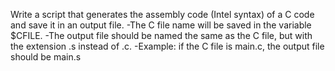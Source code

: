 Write a script that generates the assembly code (Intel syntax) of a C code and save it in an output file.
-The C file name will be saved in the variable $CFILE.
-The output file should be named the same as the C file, but with the extension .s instead of .c.
-Example: if the C file is main.c, the output file should be main.s
